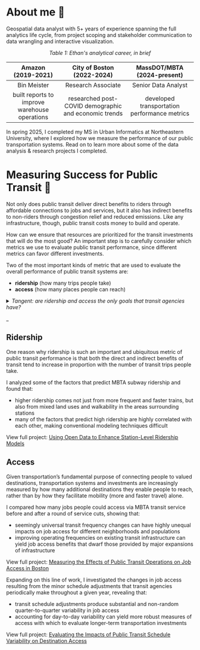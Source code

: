 # About me :wave:
Geospatial data analyst with 5+ years of experience spanning the full analytics life cycle, from project scoping and stakeholder communication to data wrangling and interactive visualization. 

*<p align="center">Table 1: Ethan's analytical career, in brief</p>*

| Amazon <br>(2019-2021) | City of Boston <br>(2022-2024) | MassDOT/MBTA <br>(2024-present) |
| :--------: | :------: | :-------: |
| Bin Meister | Research Associate | Senior Data Analyst |
| built reports to improve warehouse operations | researched post-COVID demographic and economic trends | developed transportation performance metrics | 

In spring 2025, I completed my MS in Urban Informatics at Northeastern University, where I explored how we measure the performance of our public transportation systems. Read on to learn more about some of the data analysis & research projects I completed. 

# Measuring Success for Public Transit :trolleybus:
Not only does public transit deliver direct benefits to riders through affordable connections to jobs and services, but it also has indirect benefits to non-riders through congestion relief and reduced emissions. Like any infrastructure, though, public transit costs money to build and operate. 

How can we ensure that resources are prioritized for the transit investments that will do the most good? An important step is to carefully consider which metrics we use to evaluate public transit performance, since different metrics can favor different investments. 

Two of the most important kinds of metric that are used to evaluate the overall performance of public transit systems are:
-  **ridership** (how many trips people take)
-  **access** (how many places people can reach)

<details>

<summary><i>Tangent: are ridership and access the only goals that transit agencies have?</summary>

<br>Most transit agencies don't seek to narrowly maximize ridership or access at an aggregate level. In fact, a large portion of transit service is explicitly designed not to maximize total ridership or access, but instead to provide a basic level of service to a wide swath of communities, a dynamic which Jarrett Walker calls the "<a href="https://humantransit.org/2018/02/basics-the-ridership-coverage-tradeoff.html">ridership-coverage tradeoff</a>". Different agencies apply different value judgments about how to distribute service.

Although ridership and access are not the only goals that transit agencies have, both kinds of metric remain in widespread use, especially for evaluating large-scale service changes.</i>

</details>

_

## Ridership
One reason why ridership is such an important and ubiquitous metric of public transit performance is that both the direct and indirect benefits of transit tend to increase in proportion with the number of transit trips people take.

I analyzed some of the factors that predict MBTA subway ridership and found that:
* higher ridership comes not just from more frequent and faster trains, but also from mixed land uses and walkability in the areas surrounding stations
* many of the factors that predict high ridership are highly correlated with each other, making conventional modeling techniques difficult

View full project: [Using Open Data to Enhance Station-Level Ridership Models](https://mciethan.github.io/project1.html)

## Access

Given transportation’s fundamental purpose of connecting people to valued destinations, transportation systems and investments are increasingly measured by how many additional destinations they enable people to reach, rather than by how they facilitate mobility (more and faster travel) alone.

I compared how many jobs people could access via MBTA transit service before and after a round of service cuts, showing that:
* seemingly universal transit frequency changes can have highly unequal impacts on job access for different neighborhoods and populations
* improving operating frequencies on existing transit infrastructure can yield job access benefits that dwarf those provided by major expansions of infrastructure

View full project: [Measuring the Effects of Public Transit Operations on Job Access in Boston](https://mciethan.github.io/project2.html)

Expanding on this line of work, I investigated the changes in job access resulting from the minor schedule adjustments that transit agencies periodically make throughout a given year, revealing that:
* transit schedule adjustments produce substantial and non-random quarter-to-quarter variability in job access
* accounting for day-to-day variability can yield more robust measures of access with which to evaluate longer-term transportation investments

View full project: [Evaluating the Impacts of Public Transit Schedule Variability on Destination Access](https://mciethan.github.io/project3.html)